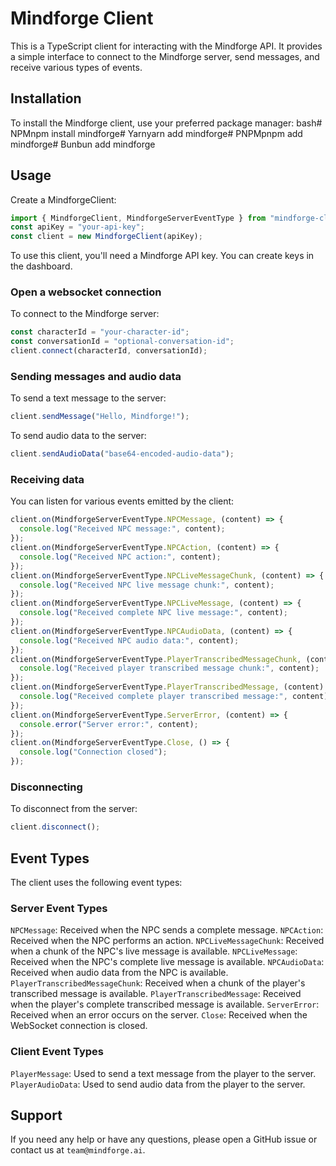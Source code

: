 # Mindforge Client

This is a TypeScript client for interacting with the Mindforge API. It provides a simple interface to connect to the Mindforge server, send messages, and receive various types of events.

## Installation

To install the Mindforge client, use your preferred package manager:
bash# NPMnpm install mindforge# Yarnyarn add mindforge# PNPMpnpm add mindforge# Bunbun add mindforge

## Usage

Create a MindforgeClient:

```typescript
import { MindforgeClient, MindforgeServerEventType } from "mindforge-client";
const apiKey = "your-api-key";
const client = new MindforgeClient(apiKey);
```

To use this client, you'll need a Mindforge API key. You can create keys in the dashboard.

### Open a websocket connection

To connect to the Mindforge server:

```typescript
const characterId = "your-character-id";
const conversationId = "optional-conversation-id";
client.connect(characterId, conversationId);
```

### Sending messages and audio data

To send a text message to the server:

```typescript
client.sendMessage("Hello, Mindforge!");
```

To send audio data to the server:

```typescript
client.sendAudioData("base64-encoded-audio-data");
```

### Receiving data

You can listen for various events emitted by the client:

```typescript
client.on(MindforgeServerEventType.NPCMessage, (content) => {
  console.log("Received NPC message:", content);
});
client.on(MindforgeServerEventType.NPCAction, (content) => {
  console.log("Received NPC action:", content);
});
client.on(MindforgeServerEventType.NPCLiveMessageChunk, (content) => {
  console.log("Received NPC live message chunk:", content);
});
client.on(MindforgeServerEventType.NPCLiveMessage, (content) => {
  console.log("Received complete NPC live message:", content);
});
client.on(MindforgeServerEventType.NPCAudioData, (content) => {
  console.log("Received NPC audio data:", content);
});
client.on(MindforgeServerEventType.PlayerTranscribedMessageChunk, (content) => {
  console.log("Received player transcribed message chunk:", content);
});
client.on(MindforgeServerEventType.PlayerTranscribedMessage, (content) => {
  console.log("Received complete player transcribed message:", content);
});
client.on(MindforgeServerEventType.ServerError, (content) => {
  console.error("Server error:", content);
});
client.on(MindforgeServerEventType.Close, () => {
  console.log("Connection closed");
});
```

### Disconnecting

To disconnect from the server:

```typescript
client.disconnect();
```

## Event Types

The client uses the following event types:

### Server Event Types

`NPCMessage`: Received when the NPC sends a complete message.
`NPCAction`: Received when the NPC performs an action.
`NPCLiveMessageChunk`: Received when a chunk of the NPC's live message is available.
`NPCLiveMessage`: Received when the NPC's complete live message is available.
`NPCAudioData`: Received when audio data from the NPC is available.
`PlayerTranscribedMessageChunk`: Received when a chunk of the player's transcribed message is available.
`PlayerTranscribedMessage`: Received when the player's complete transcribed message is available.
`ServerError`: Received when an error occurs on the server.
`Close`: Received when the WebSocket connection is closed.

### Client Event Types

`PlayerMessage`: Used to send a text message from the player to the server.
`PlayerAudioData`: Used to send audio data from the player to the server.

## Support

If you need any help or have any questions, please open a GitHub issue or contact us at `team@mindforge.ai`.
